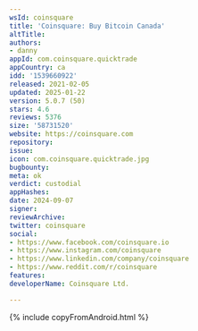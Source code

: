 ```yaml
---
wsId: coinsquare
title: 'Coinsquare: Buy Bitcoin Canada'
altTitle: 
authors:
- danny
appId: com.coinsquare.quicktrade
appCountry: ca
idd: '1539660922'
released: 2021-02-05
updated: 2025-01-22
version: 5.0.7 (50)
stars: 4.6
reviews: 5376
size: '58731520'
website: https://coinsquare.com
repository: 
issue: 
icon: com.coinsquare.quicktrade.jpg
bugbounty: 
meta: ok
verdict: custodial
appHashes: 
date: 2024-09-07
signer: 
reviewArchive: 
twitter: coinsquare
social:
- https://www.facebook.com/coinsquare.io
- https://www.instagram.com/coinsquare
- https://www.linkedin.com/company/coinsquare
- https://www.reddit.com/r/coinsquare
features: 
developerName: Coinsquare Ltd.

---
```


{% include copyFromAndroid.html %}